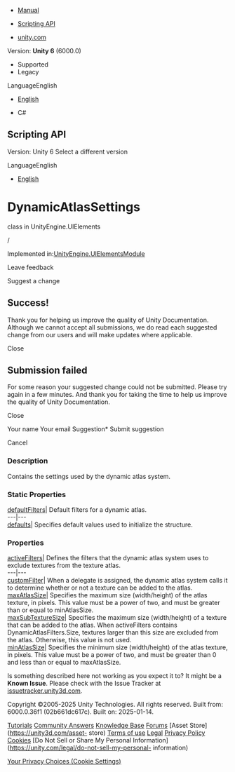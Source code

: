 [ ]()

  * [Manual](../Manual/index.html)
  * [Scripting API](../ScriptReference/index.html)

  * [unity.com](https://unity.com/)

Version: **Unity 6** (6000.0)

  * Supported
  * Legacy

LanguageEnglish

  * [English]()

  * C#

[ ](https://docs.unity3d.com)

## Scripting API

Version: Unity 6 Select a different version

LanguageEnglish

  * [English]()

# DynamicAtlasSettings

class in UnityEngine.UIElements

/

Implemented
in:[UnityEngine.UIElementsModule](UnityEngine.UIElementsModule.html)

Leave feedback

Suggest a change

## Success!

Thank you for helping us improve the quality of Unity Documentation. Although
we cannot accept all submissions, we do read each suggested change from our
users and will make updates where applicable.

Close

## Submission failed

For some reason your suggested change could not be submitted. Please <a>try
again</a> in a few minutes. And thank you for taking the time to help us
improve the quality of Unity Documentation.

Close

Your name Your email Suggestion* Submit suggestion

Cancel

[ ]()

### Description

Contains the settings used by the dynamic atlas system.

### Static Properties

[defaultFilters](UIElements.DynamicAtlasSettings-defaultFilters.html)|
Default filters for a dynamic atlas.  
---|---  
[defaults](UIElements.DynamicAtlasSettings-defaults.html)|  Specifies default
values used to initialize the structure.  
  
### Properties

[activeFilters](UIElements.DynamicAtlasSettings-activeFilters.html)|  Defines
the filters that the dynamic atlas system uses to exclude textures from the
texture atlas.  
---|---  
[customFilter](UIElements.DynamicAtlasSettings-customFilter.html)|  When a
delegate is assigned, the dynamic atlas system calls it to determine whether
or not a texture can be added to the atlas.  
[maxAtlasSize](UIElements.DynamicAtlasSettings-maxAtlasSize.html)|  Specifies
the maximum size (width/height) of the atlas texture, in pixels. This value
must be a power of two, and must be greater than or equal to minAtlasSize.  
[maxSubTextureSize](UIElements.DynamicAtlasSettings-maxSubTextureSize.html)|
Specifies the maximum size (width/height) of a texture that can be added to
the atlas. When activeFilters contains DynamicAtlasFilters.Size, textures
larger than this size are excluded from the atlas. Otherwise, this value is
not used.  
[minAtlasSize](UIElements.DynamicAtlasSettings-minAtlasSize.html)|  Specifies
the minimum size (width/height) of the atlas texture, in pixels. This value
must be a power of two, and must be greater than 0 and less than or equal to
maxAtlasSize.  
  
Is something described here not working as you expect it to? It might be a
**Known Issue**. Please check with the Issue Tracker at
[issuetracker.unity3d.com](https://issuetracker.unity3d.com).

Copyright ©2005-2025 Unity Technologies. All rights reserved. Built from:
6000.0.36f1 (02b661dc617c). Built on: 2025-01-14.

[Tutorials](https://unity3d.com/learn) [Community
Answers](https://answers.unity3d.com) [Knowledge
Base](https://support.unity3d.com/hc/en-us)
[Forums](https://forum.unity3d.com) [Asset Store](https://unity3d.com/asset-
store) [Terms of use](https://docs.unity3d.com/Manual/TermsOfUse.html)
[Legal](https://unity.com/legal) [Privacy
Policy](https://unity.com/legal/privacy-policy)
[Cookies](https://unity.com/legal/cookie-policy) [Do Not Sell or Share My
Personal Information](https://unity.com/legal/do-not-sell-my-personal-
information)

[Your Privacy Choices (Cookie Settings)](javascript:void\(0\);)


